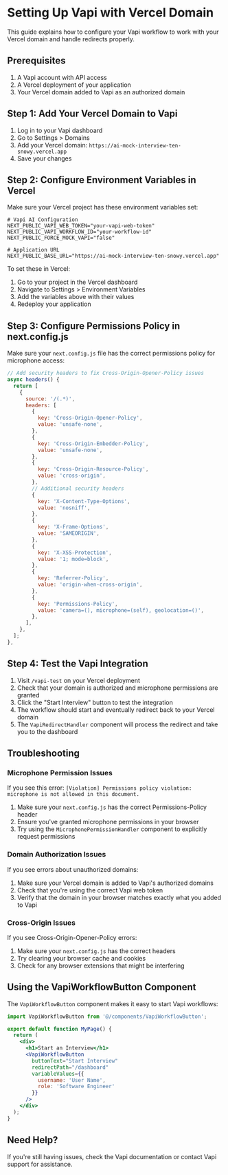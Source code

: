 # Setting Up Vapi with Vercel Domain

This guide explains how to configure your Vapi workflow to work with your Vercel domain and handle redirects properly.

## Prerequisites

1. A Vapi account with API access
2. A Vercel deployment of your application
3. Your Vercel domain added to Vapi as an authorized domain

## Step 1: Add Your Vercel Domain to Vapi

1. Log in to your Vapi dashboard
2. Go to Settings > Domains
3. Add your Vercel domain: `https://ai-mock-interview-ten-snowy.vercel.app`
4. Save your changes

## Step 2: Configure Environment Variables in Vercel

Make sure your Vercel project has these environment variables set:

```
# Vapi AI Configuration
NEXT_PUBLIC_VAPI_WEB_TOKEN="your-vapi-web-token"
NEXT_PUBLIC_VAPI_WORKFLOW_ID="your-workflow-id"
NEXT_PUBLIC_FORCE_MOCK_VAPI="false"

# Application URL
NEXT_PUBLIC_BASE_URL="https://ai-mock-interview-ten-snowy.vercel.app"
```

To set these in Vercel:
1. Go to your project in the Vercel dashboard
2. Navigate to Settings > Environment Variables
3. Add the variables above with their values
4. Redeploy your application

## Step 3: Configure Permissions Policy in next.config.js

Make sure your `next.config.js` file has the correct permissions policy for microphone access:

```javascript
// Add security headers to fix Cross-Origin-Opener-Policy issues
async headers() {
  return [
    {
      source: '/(.*)',
      headers: [
        {
          key: 'Cross-Origin-Opener-Policy',
          value: 'unsafe-none',
        },
        {
          key: 'Cross-Origin-Embedder-Policy',
          value: 'unsafe-none',
        },
        {
          key: 'Cross-Origin-Resource-Policy',
          value: 'cross-origin',
        },
        // Additional security headers
        {
          key: 'X-Content-Type-Options',
          value: 'nosniff',
        },
        {
          key: 'X-Frame-Options',
          value: 'SAMEORIGIN',
        },
        {
          key: 'X-XSS-Protection',
          value: '1; mode=block',
        },
        {
          key: 'Referrer-Policy',
          value: 'origin-when-cross-origin',
        },
        {
          key: 'Permissions-Policy',
          value: 'camera=(), microphone=(self), geolocation=()',
        },
      ],
    },
  ];
},
```

## Step 4: Test the Vapi Integration

1. Visit `/vapi-test` on your Vercel deployment
2. Check that your domain is authorized and microphone permissions are granted
3. Click the "Start Interview" button to test the integration
4. The workflow should start and eventually redirect back to your Vercel domain
5. The `VapiRedirectHandler` component will process the redirect and take you to the dashboard

## Troubleshooting

### Microphone Permission Issues

If you see this error: `[Violation] Permissions policy violation: microphone is not allowed in this document.`

1. Make sure your `next.config.js` has the correct Permissions-Policy header
2. Ensure you've granted microphone permissions in your browser
3. Try using the `MicrophonePermissionHandler` component to explicitly request permissions

### Domain Authorization Issues

If you see errors about unauthorized domains:

1. Make sure your Vercel domain is added to Vapi's authorized domains
2. Check that you're using the correct Vapi web token
3. Verify that the domain in your browser matches exactly what you added to Vapi

### Cross-Origin Issues

If you see Cross-Origin-Opener-Policy errors:

1. Make sure your `next.config.js` has the correct headers
2. Try clearing your browser cache and cookies
3. Check for any browser extensions that might be interfering

## Using the VapiWorkflowButton Component

The `VapiWorkflowButton` component makes it easy to start Vapi workflows:

```jsx
import VapiWorkflowButton from '@/components/VapiWorkflowButton';

export default function MyPage() {
  return (
    <div>
      <h1>Start an Interview</h1>
      <VapiWorkflowButton 
        buttonText="Start Interview"
        redirectPath="/dashboard"
        variableValues={{
          username: 'User Name',
          role: 'Software Engineer'
        }}
      />
    </div>
  );
}
```

## Need Help?

If you're still having issues, check the Vapi documentation or contact Vapi support for assistance.
